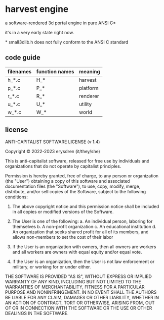 # harvest engine

a software-rendered 3d portal engine in pure ANSI C*

it's in a very early state right now.

\* small3dlib.h does not fully conform to the ANSI C standard

## code guide

| filenames  | function names | meaning  |
|------------|----------------|----------|
| h_*.c      | H_*            | harvest  |
| p_*.c      | P_*            | platform |
| r_*.c      | R_*            | renderer |
| u_*.c      | U_*            | utility  |
| w_*.c      | W_*            | world    |

## license

ANTI-CAPITALIST SOFTWARE LICENSE (v 1.4)

Copyright © 2022-2023 erysdren (it/they/she)

This is anti-capitalist software, released for free use by individuals
and organizations that do not operate by capitalist principles.

Permission is hereby granted, free of charge, to any person or
organization (the "User") obtaining a copy of this software and
associated documentation files (the "Software"), to use, copy, modify,
merge, distribute, and/or sell copies of the Software, subject to the
following conditions:

  1. The above copyright notice and this permission notice shall be
  included in all copies or modified versions of the Software.

  2. The User is one of the following:
    a. An individual person, laboring for themselves
    b. A non-profit organization
    c. An educational institution
    d. An organization that seeks shared profit for all of its members,
    and allows non-members to set the cost of their labor

  3. If the User is an organization with owners, then all owners are
  workers and all workers are owners with equal equity and/or equal vote.

  4. If the User is an organization, then the User is not law enforcement
  or military, or working for or under either.

THE SOFTWARE IS PROVIDED "AS IS", WITHOUT EXPRESS OR IMPLIED WARRANTY OF
ANY KIND, INCLUDING BUT NOT LIMITED TO THE WARRANTIES OF MERCHANTABILITY,
FITNESS FOR A PARTICULAR PURPOSE AND NONINFRINGEMENT. IN NO EVENT SHALL
THE AUTHORS BE LIABLE FOR ANY CLAIM, DAMAGES OR OTHER LIABILITY, WHETHER
IN AN ACTION OF CONTRACT, TORT OR OTHERWISE, ARISING FROM, OUT OF OR IN
CONNECTION WITH THE SOFTWARE OR THE USE OR OTHER DEALINGS IN THE
SOFTWARE.
